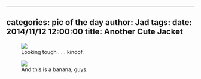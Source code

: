 
---
categories: pic of the day
author: Jad
tags: 
date: 2014/11/12 12:00:00
title: Another Cute Jacket 
---

<figure>
<img src="/img/2014/11/12/img_20141112_130555_medium.jpg" />
<figcaption>Looking tough . . . kindof.</figcaption>
</figure>

<figure>
<img src="/img/2014/11/12/img_20141112_102550211_medium.jpg" />
<figcaption>And this is a banana, guys.</figcaption>
</figure>
